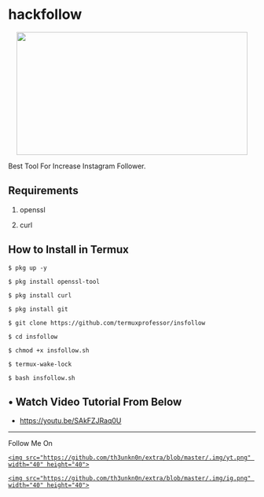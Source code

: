 # hackfollow

<p align="center">

  <img src="https://1.bp.blogspot.com/-8J6nXMm4Fn4/X1nN5SrLvkI/AAAAAAAAAQ0/J8TNfruwGEgiAfOKxIiRD_q3dKOGUl-XQCLcBGAsYHQ/s530/Screenshot_20200910_122015.png" width="470" height="250">

</p>

Best Tool For Increase Instagram Follower.

## Requirements

1. openssl

2. curl

## How to Install in Termux

`$ pkg up -y`

`$ pkg install openssl-tool`

`$ pkg install curl`

`$ pkg install git`

`$ git clone https://github.com/termuxprofessor/insfollow`

`$ cd insfollow`

`$ chmod +x insfollow.sh`

`$ termux-wake-lock`

`$ bash insfollow.sh`

## • Watch Video Tutorial From Below

* https://youtu.be/SAkFZJRaq0U

---

<p align="center">

  Follow Me On

</p>

<p align="center">

  <a href="https://www.youtube.com/c/TermuxProfessorYT">

    <img src="https://github.com/th3unkn0n/extra/blob/master/.img/yt.png" width="40" height="40">

  </a>

  <a href="https://www.instagram.com/termuxprofessor/">

    <img src="https://github.com/th3unkn0n/extra/blob/master/.img/ig.png" width="40" height="40">

</p>
